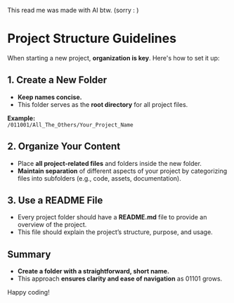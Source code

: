 This read me was made with AI btw. (sorry : )

# Project Structure Guidelines

When starting a new project, **organization is key**. Here's how to set it up:

## 1. Create a New Folder
- **Keep names concise.**
- This folder serves as the **root directory** for all project files.

**Example:**  
`/011001/All_The_Others/Your_Project_Name `

## 2. Organize Your Content
- Place **all project-related files** and folders inside the new folder.
- **Maintain separation** of different aspects of your project by categorizing files into subfolders (e.g., code, assets, documentation).

## 3. Use a README File
- Every project folder should have a **README.md** file to provide an overview of the project.
- This file should explain the project’s structure, purpose, and usage.

## Summary
- **Create a folder with a straightforward, short name.**
- This approach **ensures clarity and ease of navigation** as 01101 grows.

Happy coding!